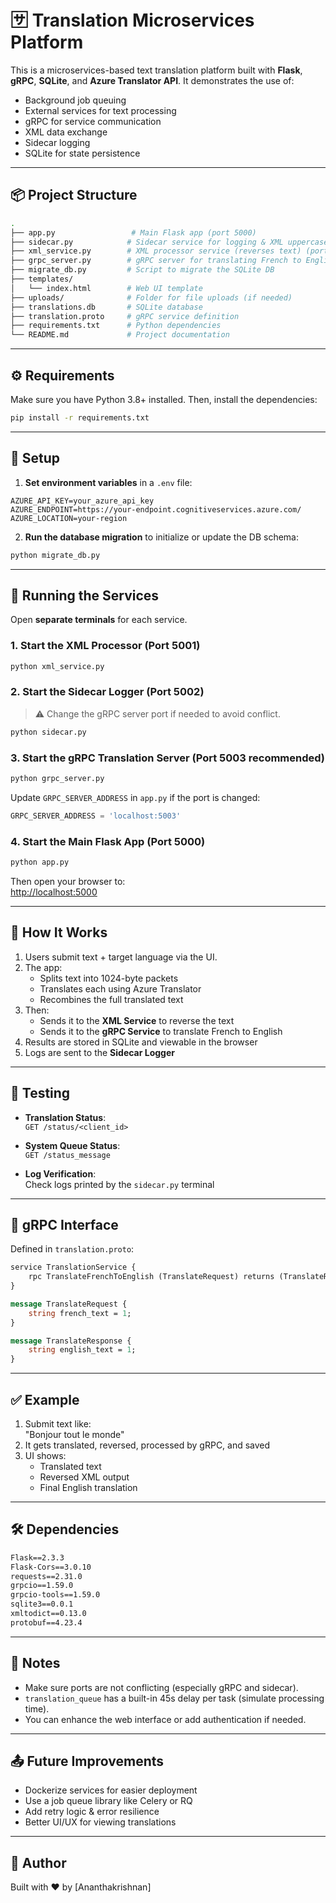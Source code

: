 # 🈂️ Translation Microservices Platform

This is a microservices-based text translation platform built with **Flask**, **gRPC**, **SQLite**, and **Azure Translator API**. It demonstrates the use of:

- Background job queuing
- External services for text processing
- gRPC for service communication
- XML data exchange
- Sidecar logging
- SQLite for state persistence

---

## 📦 Project Structure

```bash
.
├── app.py                 # Main Flask app (port 5000)
├── sidecar.py            # Sidecar service for logging & XML uppercase (port 5002)
├── xml_service.py        # XML processor service (reverses text) (port 5001)
├── grpc_server.py        # gRPC server for translating French to English (port 5003 suggested)
├── migrate_db.py         # Script to migrate the SQLite DB
├── templates/
│   └── index.html        # Web UI template
├── uploads/              # Folder for file uploads (if needed)
├── translations.db       # SQLite database
├── translation.proto     # gRPC service definition
├── requirements.txt      # Python dependencies
└── README.md             # Project documentation
```

---

## ⚙️ Requirements

Make sure you have Python 3.8+ installed. Then, install the dependencies:

```bash
pip install -r requirements.txt
```

---

## 🔧 Setup

1. **Set environment variables** in a `.env` file:

```
AZURE_API_KEY=your_azure_api_key
AZURE_ENDPOINT=https://your-endpoint.cognitiveservices.azure.com/
AZURE_LOCATION=your-region
```

2. **Run the database migration** to initialize or update the DB schema:

```bash
python migrate_db.py
```

---

## 🚀 Running the Services

Open **separate terminals** for each service.

### 1. Start the XML Processor (Port 5001)

```bash
python xml_service.py
```

### 2. Start the Sidecar Logger (Port 5002)

> ⚠️ Change the gRPC server port if needed to avoid conflict.

```bash
python sidecar.py
```

### 3. Start the gRPC Translation Server (Port 5003 recommended)

```bash
python grpc_server.py
```

Update `GRPC_SERVER_ADDRESS` in `app.py` if the port is changed:

```python
GRPC_SERVER_ADDRESS = 'localhost:5003'
```

### 4. Start the Main Flask App (Port 5000)

```bash
python app.py
```

Then open your browser to:  
[http://localhost:5000](http://localhost:5000)

---

## 🔄 How It Works

1. Users submit text + target language via the UI.
2. The app:
   - Splits text into 1024-byte packets
   - Translates each using Azure Translator
   - Recombines the full translated text
3. Then:
   - Sends it to the **XML Service** to reverse the text
   - Sends it to the **gRPC Service** to translate French to English
4. Results are stored in SQLite and viewable in the browser
5. Logs are sent to the **Sidecar Logger**

---

## 🧪 Testing

- **Translation Status**:  
  `GET /status/<client_id>`

- **System Queue Status**:  
  `GET /status_message`

- **Log Verification**:  
  Check logs printed by the `sidecar.py` terminal

---

## 📑 gRPC Interface

Defined in `translation.proto`:

```proto
service TranslationService {
    rpc TranslateFrenchToEnglish (TranslateRequest) returns (TranslateResponse);
}

message TranslateRequest {
    string french_text = 1;
}

message TranslateResponse {
    string english_text = 1;
}
```

---

## ✅ Example

1. Submit text like:  
   "Bonjour tout le monde"
2. It gets translated, reversed, processed by gRPC, and saved
3. UI shows:
   - Translated text
   - Reversed XML output
   - Final English translation

---

## 🛠️ Dependencies

```txt
Flask==2.3.3
Flask-Cors==3.0.10
requests==2.31.0
grpcio==1.59.0
grpcio-tools==1.59.0
sqlite3==0.0.1
xmltodict==0.13.0
protobuf==4.23.4
```

---

## 📌 Notes

- Make sure ports are not conflicting (especially gRPC and sidecar).
- `translation_queue` has a built-in 45s delay per task (simulate processing time).
- You can enhance the web interface or add authentication if needed.

---

## 📤 Future Improvements

- Dockerize services for easier deployment
- Use a job queue library like Celery or RQ
- Add retry logic & error resilience
- Better UI/UX for viewing translations

---

## 🧠 Author

Built with ❤️ by [Ananthakrishnan]
